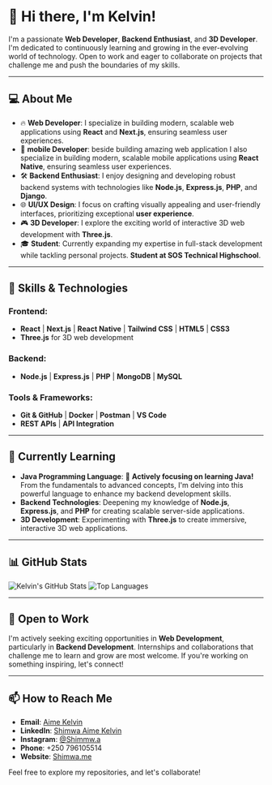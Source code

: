 # 👋 Hi there, I'm Kelvin!

I'm a passionate **Web Developer**, **Backend Enthusiast**, and **3D Developer**. I'm dedicated to continuously learning and growing in the ever-evolving world of technology. Open to work and eager to collaborate on projects that challenge me and push the boundaries of my skills.

---

## 💻 About Me
- 🔥 **Web Developer**: I specialize in building modern, scalable web applications using **React** and **Next.js**, ensuring seamless user experiences.
- 📱 **mobile Developer**: beside building amazing web application I also specialize in building modern, scalable mobile applications using **React Native**, ensuring seamless user experiences.
- 🛠️ **Backend Enthusiast**: I enjoy designing and developing robust backend systems with technologies like **Node.js**, **Express.js**, **PHP**, and **Django**.
- 🌐 **UI/UX Design**: I focus on crafting visually appealing and user-friendly interfaces, prioritizing exceptional **user experience**.
- 🎮 **3D Developer**: I explore the exciting world of interactive 3D web development with **Three.js**.
- 🎓 **Student**: Currently expanding my expertise in full-stack development while tackling personal projects. **Student at SOS Technical Highschool**.

---

## 🚀 Skills & Technologies

### Frontend:
- **React** | **Next.js** | **React Native** | **Tailwind CSS** | **HTML5** | **CSS3**
- **Three.js** for 3D web development

### Backend:
- **Node.js** | **Express.js** | **PHP** | **MongoDB** | **MySQL**

### Tools & Frameworks:
- **Git & GitHub** | **Docker** | **Postman** | **VS Code**
- **REST APIs** | **API Integration**

---

## 🌱 Currently Learning
- **Java Programming Language**: 🌟 **Actively focusing on learning Java!** From the fundamentals to advanced concepts, I'm delving into this powerful language to enhance my backend development skills.
- **Backend Technologies**: Deepening my knowledge of **Node.js**, **Express.js**, and **PHP** for creating scalable server-side applications.
- **3D Development**: Experimenting with **Three.js** to create immersive, interactive 3D web applications.

---

## 📊 GitHub Stats

![Kelvin's GitHub Stats](https://github-readme-stats.vercel.app/api?username=aimekelvin&show_icons=true&theme=radical)
![Top Languages](https://github-readme-stats.vercel.app/api/top-langs/?username=aimekelvin&layout=compact&theme=radical)

---

## 👀 Open to Work
I'm actively seeking exciting opportunities in **Web Development**, particularly in **Backend Development**. Internships and collaborations that challenge me to learn and grow are most welcome. If you're working on something inspiring, let's connect!

---

## 📫 How to Reach Me
- **Email**: [Aime Kelvin](mailto:your.kellykelvinaime@gmail.com)
- **LinkedIn**: [Shimwa Aime Kelvin](https://linkedin.com/in/Aimekelvin)
- **Instagram**: [@Shimmw.a](https://instagram.com/shimmw.a)
- **Phone**: +250 796105514
- **Website**: [Shimwa.me](https://shimwa.me)

Feel free to explore my repositories, and let's collaborate!
